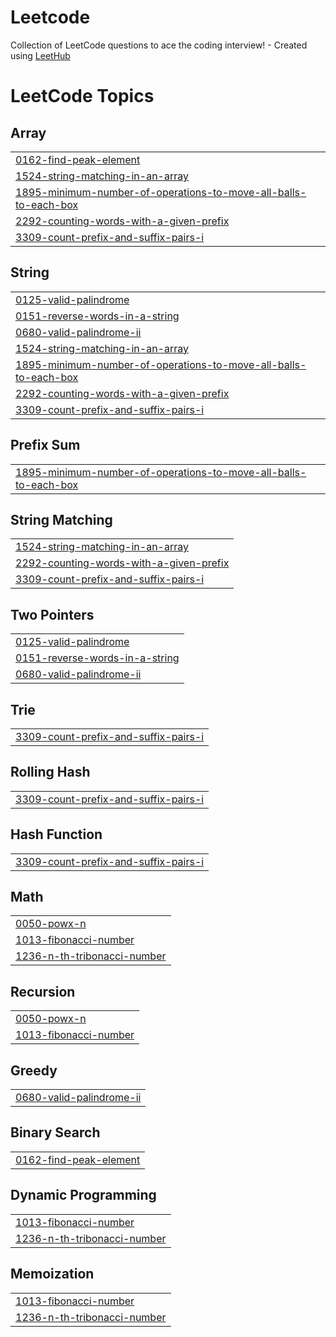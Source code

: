 # Leetcode
Collection of LeetCode questions to ace the coding interview! - Created using [LeetHub](https://github.com/QasimWani/LeetHub)

<!---LeetCode Topics Start-->
# LeetCode Topics
## Array
|  |
| ------- |
| [0162-find-peak-element](https://github.com/sach16795/Leetcode/tree/master/0162-find-peak-element) |
| [1524-string-matching-in-an-array](https://github.com/sach16795/Leetcode/tree/master/1524-string-matching-in-an-array) |
| [1895-minimum-number-of-operations-to-move-all-balls-to-each-box](https://github.com/sach16795/Leetcode/tree/master/1895-minimum-number-of-operations-to-move-all-balls-to-each-box) |
| [2292-counting-words-with-a-given-prefix](https://github.com/sach16795/Leetcode/tree/master/2292-counting-words-with-a-given-prefix) |
| [3309-count-prefix-and-suffix-pairs-i](https://github.com/sach16795/Leetcode/tree/master/3309-count-prefix-and-suffix-pairs-i) |
## String
|  |
| ------- |
| [0125-valid-palindrome](https://github.com/sach16795/Leetcode/tree/master/0125-valid-palindrome) |
| [0151-reverse-words-in-a-string](https://github.com/sach16795/Leetcode/tree/master/0151-reverse-words-in-a-string) |
| [0680-valid-palindrome-ii](https://github.com/sach16795/Leetcode/tree/master/0680-valid-palindrome-ii) |
| [1524-string-matching-in-an-array](https://github.com/sach16795/Leetcode/tree/master/1524-string-matching-in-an-array) |
| [1895-minimum-number-of-operations-to-move-all-balls-to-each-box](https://github.com/sach16795/Leetcode/tree/master/1895-minimum-number-of-operations-to-move-all-balls-to-each-box) |
| [2292-counting-words-with-a-given-prefix](https://github.com/sach16795/Leetcode/tree/master/2292-counting-words-with-a-given-prefix) |
| [3309-count-prefix-and-suffix-pairs-i](https://github.com/sach16795/Leetcode/tree/master/3309-count-prefix-and-suffix-pairs-i) |
## Prefix Sum
|  |
| ------- |
| [1895-minimum-number-of-operations-to-move-all-balls-to-each-box](https://github.com/sach16795/Leetcode/tree/master/1895-minimum-number-of-operations-to-move-all-balls-to-each-box) |
## String Matching
|  |
| ------- |
| [1524-string-matching-in-an-array](https://github.com/sach16795/Leetcode/tree/master/1524-string-matching-in-an-array) |
| [2292-counting-words-with-a-given-prefix](https://github.com/sach16795/Leetcode/tree/master/2292-counting-words-with-a-given-prefix) |
| [3309-count-prefix-and-suffix-pairs-i](https://github.com/sach16795/Leetcode/tree/master/3309-count-prefix-and-suffix-pairs-i) |
## Two Pointers
|  |
| ------- |
| [0125-valid-palindrome](https://github.com/sach16795/Leetcode/tree/master/0125-valid-palindrome) |
| [0151-reverse-words-in-a-string](https://github.com/sach16795/Leetcode/tree/master/0151-reverse-words-in-a-string) |
| [0680-valid-palindrome-ii](https://github.com/sach16795/Leetcode/tree/master/0680-valid-palindrome-ii) |
## Trie
|  |
| ------- |
| [3309-count-prefix-and-suffix-pairs-i](https://github.com/sach16795/Leetcode/tree/master/3309-count-prefix-and-suffix-pairs-i) |
## Rolling Hash
|  |
| ------- |
| [3309-count-prefix-and-suffix-pairs-i](https://github.com/sach16795/Leetcode/tree/master/3309-count-prefix-and-suffix-pairs-i) |
## Hash Function
|  |
| ------- |
| [3309-count-prefix-and-suffix-pairs-i](https://github.com/sach16795/Leetcode/tree/master/3309-count-prefix-and-suffix-pairs-i) |
## Math
|  |
| ------- |
| [0050-powx-n](https://github.com/sach16795/Leetcode/tree/master/0050-powx-n) |
| [1013-fibonacci-number](https://github.com/sach16795/Leetcode/tree/master/1013-fibonacci-number) |
| [1236-n-th-tribonacci-number](https://github.com/sach16795/Leetcode/tree/master/1236-n-th-tribonacci-number) |
## Recursion
|  |
| ------- |
| [0050-powx-n](https://github.com/sach16795/Leetcode/tree/master/0050-powx-n) |
| [1013-fibonacci-number](https://github.com/sach16795/Leetcode/tree/master/1013-fibonacci-number) |
## Greedy
|  |
| ------- |
| [0680-valid-palindrome-ii](https://github.com/sach16795/Leetcode/tree/master/0680-valid-palindrome-ii) |
## Binary Search
|  |
| ------- |
| [0162-find-peak-element](https://github.com/sach16795/Leetcode/tree/master/0162-find-peak-element) |
## Dynamic Programming
|  |
| ------- |
| [1013-fibonacci-number](https://github.com/sach16795/Leetcode/tree/master/1013-fibonacci-number) |
| [1236-n-th-tribonacci-number](https://github.com/sach16795/Leetcode/tree/master/1236-n-th-tribonacci-number) |
## Memoization
|  |
| ------- |
| [1013-fibonacci-number](https://github.com/sach16795/Leetcode/tree/master/1013-fibonacci-number) |
| [1236-n-th-tribonacci-number](https://github.com/sach16795/Leetcode/tree/master/1236-n-th-tribonacci-number) |
<!---LeetCode Topics End-->